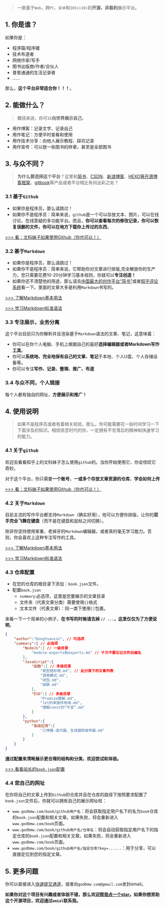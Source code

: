 > 一款基于`Web`，跨`PC`、`安卓`和`IOS(>10)`的**开源、非盈利**展示平台。

## 1. 你是谁？

如果你是：
- 程序猿/程序媛
- 技术布道者
- 网络作家/写手
- 图书出版商/作者/合伙人
- 普普通通的生活记录者
- ......

那么，**这个平台非常适合你！！！**。

## 2. 能做什么？

> 概括来说，你可以**向世界展示自己**。

- 用作博客：记录文字、记录自己
- 用作笔记：方便平时查看和使用
- 用作技术分享：向他人展示教程、踩坑记录
- 用作宣传：可以放一些图书的样章，甚至是全部图书

## 3. 与众不同？

> **为什么要选择这个平台**？这里和[简书](https://www.jianshu.com/)、[CSDN](https://www.csdn.net/)、[新浪博客](http://blog.sina.com.cn/)、[HEXO等开源博客框架](https://hexo.io/)、[gitbook](https://www.gitbook.com/explore)等产品或者平台相比有何出彩之处？

### 3.1 基于`Github`

- 如果你是程序员，那么请跳过！
- 如果你不是程序员：简单来说，`github`是一个可以存放文本、图片，可以在线讨论，在线答疑的多功能平台。而且，**你可以查看每次的修改记录，你可以恢复误删的文件，你可以在地方下载你上传过的东西**。

[>>> 看：文科妹子如果使用Github（你也可以！）](https://www.zhihu.com/question/20070065/answer/79557687)

### 3.2 基于`Markdown`

- 如果你是程序员，那么请跳过！
- 如果你不是程序员：简单来说，它帮助你对文章进行排版,完全解放你的生产力，您只需要花费10-20分钟学习基本规则，你就可以**专注创造！**
- 如果你还不清楚他的用途，那么请去[中国最大的创作平台“简书”](https://www.jianshu.com/)或者[知乎评论系统](https://www.zhihu.com/)看一下。里面的文章大多是利用`Markdown`书写的。

[>>> 了解Markdown基本用法](https://www.zhihu.com/question/20409634)

[>>> 学习Markdown标准语法](https://www.appinn.com/markdown/)

### 3.3 专注展示，业务分离

这个平台目前只为你解析并且渲染基于`Markdown`语法的文章、笔记，这意味着：

- 你可以在你个人电脑、手机上根据自己的喜好**选择编辑器或者Markdown写作工具**。
- 你可以**系统地、完全地保有自己的文章、笔记**于本地、个人U盘、个人存储设备等。
- 你可以专注**写作、记录、整理、推广、布道**

### 3.4 与众不同，个人链接

每个人都有独自的网址，**方便展示和推广！**

## 4. 使用说明

> 如果不是程序员或者有着相关经验，那么，你可能需要花一些时间学习一下下面涉及的知识。相信信息时代的你，一定拥有不甘落后的精神和快速学习的能力。

### 4.1 关于`github`

欢迎去看看知乎上的文科妹子怎么使用`github`的。当你开始使用它，你会惊叹它奇妙。

对于这个平台，你只需要**一个账号**，**一或多个存放文章资源的仓库**，**学会如何上传**

[>>> 看：文科妹子如果使用Github（你也可以！）](https://www.zhihu.com/question/20070065/answer/79557687)

### 4.2 关于`Markdown`

目前主流的写作平台都支持`Markdown`（确实好用），他可以方便你排版，让你的**双手完全飞舞在键盘**（而不是在键盘和鼠标之间切换）。

除非你坚持使用笨重、老掉牙的`Markdown`编辑器，或者真的毫无学习能力。否则，你会喜欢上这种专注写作的工具。

[>>> 了解Markdown基本用法](https://www.zhihu.com/question/20409634)

[>>> 学习Markdown标准语法](https://www.appinn.com/markdown/)

### 4.3 仓库配置

- 在您的仓库的根目录下添加：`book.json`文件。
- 配置`book.json`
    - `summary`:必选项，这里是您要展示的文章目录
    - 文件夹（代表文章分类）需要使用`{}`格式
    - 文本文件（代表文章）：同一类下使用`[]`包裹。

来看一下一个简单的小例子，**在书写的时候请去掉 `// ...`，这里仅仅为了方便说明**。
```json
{
    "author":"DongYuanxin", // 可选项
    "summary":{ // 必选项
        "NodeJs":[ // 一级目录
            "module.exports和exports.md" // 千万不要忘记文件后缀名
        ],
        "JavaScript":{
            "函数":[ // 多级目录
                "原型链妙用.md", // 此分类下的文章列表
                "调用模式.md",
                "闭包.md",
                "级联.md"
            ],
            "ES6":[ // 多级目录
                "Promise理解.md",
                "let的单独作用域.md",
                "理解const的“不变”.md"
            ]
        },
        "python":{
            "高级应用":[
                "三神器-迭代器、生成器和装饰器.md"
            ]
        }
    }
}
```

**通过配置来清晰展示更合理的结构和分类，欢迎尝试和体验。**

[>>> 看看站长的`book.json`配置](https://github.com/godbmw/book/blob/master/book.json)


### 4.4 您自己的网址

在你将自己的文章上传到`Github`的仓库并且在仓库的路径下按照要求配置了`book.json`文件后，你就可以拥有自己的展示网址啦：

- `www.godbmw.com/book/github用户名`：将会获取指定用户名下的名为`book`仓库的`book.json`配置和相关文章。如果失败，将会重新进入`www.godbmw.com/book`页面。
- `www.godbmw.com/book/github用户名/仓库名`：将会自动获取指定用户名下的指定仓库的`book.json`配置和相关文章。如果失败，将会重新进入`www.godbmw.com/book`页面。
- `www.godbmw.com/book/github用户名/指定仓库?key=......`：用于分享，可以直接定位到您的指定文章。

## 5. 更多问题

你可以直接进入[快速提交通道](https://github.com/godbmw/book/issues)，或者向`godbmw.com@gmail.com`发封email。

**如果你对这个项目有兴趣或者体验不错，那么欢迎[帮我点一个star](https://github.com/godbmw/onebook)。如果你想资助这个开源项目，欢迎通过`emial`联系我。**

